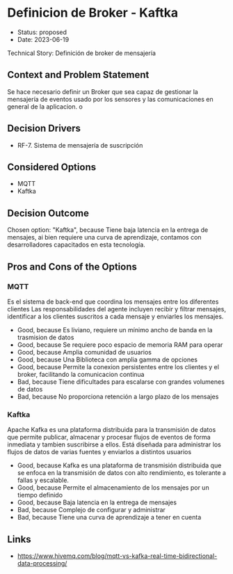 # Definicion de Broker - Kaftka

* Status: proposed
* Date: 2023-06-19

Technical Story: Definición de broker de mensajería

## Context and Problem Statement

Se hace necesario definir un Broker que sea capaz de gestionar la mensajería de eventos usado por los sensores y las comunicaciones en general de la aplicacion. o

## Decision Drivers

* RF-7. Sistema de mensajería de suscripción

## Considered Options

* MQTT
* Kaftka

## Decision Outcome

Chosen option: "Kaftka", because Tiene baja latencia en la entrega de mensajes, ai bien requiere una curva de aprendizaje, contamos con desarrolladores capacitados en esta tecnología.

## Pros and Cons of the Options

### MQTT

Es el sistema de back-end que coordina los mensajes entre los diferentes clientes  Las responsabilidades del agente incluyen recibir y filtrar mensajes, identificar a los clientes suscritos a cada mensaje y enviarles los mensajes.

* Good, because Es liviano, requiere un mínimo ancho de banda en la trasmision de datos
* Good, because Se requiere poco espacio de memoria RAM para operar
* Good, because Amplia comunidad de usuarios
* Good, because Una Biblioteca con amplia gamma de opciones
* Good, because Permite la conexion persistentes entre los clientes y el broker, facilitando la comunicacion continua
* Bad, because Tiene dificultades para escalarse con grandes volumenes de datos
* Bad, because No proporciona retención a largo plazo de los mensajes

### Kaftka

Apache Kafka es una plataforma distribuida para la transmisión de datos que permite publicar, almacenar y procesar flujos de eventos de forma inmediata y tambien suscribirse a ellos. Está diseñada para administrar los flujos de datos de varias fuentes y enviarlos a distintos usuarios

* Good, because Kafka es una plataforma de transmisión distribuida que se enfoca en la transmisión de datos con alto rendimiento, es tolerante a fallas y escalable.
* Good, because Permite el almacenamiento de los mensajes por un tiempo definido
* Good, because Baja latencia en la entrega de mensajes
* Bad, because Complejo de configurar y administrar
* Bad, because Tiene una curva de aprendizaje a tener en cuenta

## Links

* https://www.hivemq.com/blog/mqtt-vs-kafka-real-time-bidirectional-data-processing/
